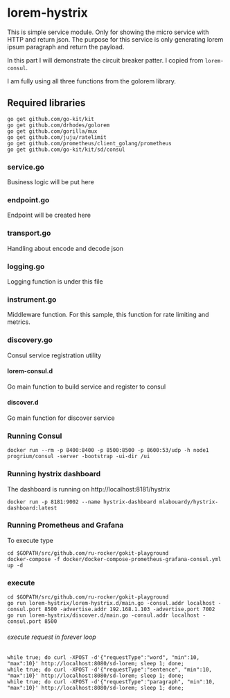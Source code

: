 # lorem-hystrix
This is simple service module. Only for showing the micro service with HTTP and return json.
The purpose for this service is only generating lorem ipsum paragraph and return the payload.

In this part I will demonstrate the circuit breaker patter. I copied from `lorem-consul`.

I am fully using all three functions from the golorem library.

## Required libraries

    go get github.com/go-kit/kit
    go get github.com/drhodes/golorem
    go get github.com/gorilla/mux
    go get github.com/juju/ratelimit
    go get github.com/prometheus/client_golang/prometheus
    go get github.com/go-kit/kit/sd/consul

### service.go
Business logic will be put here

### endpoint.go
Endpoint will be created here

### transport.go
Handling about encode and decode json

### logging.go
Logging function is under this file

### instrument.go
Middleware function. 
For this sample, this function for rate limiting and metrics.

### discovery.go
Consul service registration utility

#### lorem-consul.d
Go main function to build service and register to consul 

#### discover.d
Go main function for discover service

### Running Consul

    docker run --rm -p 8400:8400 -p 8500:8500 -p 8600:53/udp -h node1 progrium/consul -server -bootstrap -ui-dir /ui

### Running hystrix dashboard
The dashboard is running on http://localhost:8181/hystrix

    docker run -p 8181:9002 --name hystrix-dashboard mlabouardy/hystrix-dashboard:latest

### Running Prometheus and Grafana
To execute type

    cd $GOPATH/src/github.com/ru-rocker/gokit-playground
    docker-compose -f docker/docker-compose-prometheus-grafana-consul.yml up -d
    
### execute

    cd $GOPATH/src/github.com/ru-rocker/gokit-playground
    go run lorem-hystrix/lorem-hystrix.d/main.go -consul.addr localhost -consul.port 8500 -advertise.addr 192.168.1.103 -advertise.port 7002
    go run lorem-hystrix/discover.d/main.go -consul.addr localhost -consul.port 8500

###### execute request in forever loop

    while true; do curl -XPOST -d'{"requestType":"word", "min":10, "max":10}' http://localhost:8080/sd-lorem; sleep 1; done;
    while true; do curl -XPOST -d'{"requestType":"sentence", "min":10, "max":10}' http://localhost:8080/sd-lorem; sleep 1; done;
    while true; do curl -XPOST -d'{"requestType":"paragraph", "min":10, "max":10}' http://localhost:8080/sd-lorem; sleep 1; done;